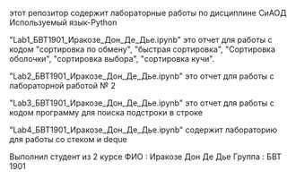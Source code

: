 этот репозитор содержит лабораторные работы по дисциплине СиАОД 
Используемый язык-Python

"Lab1_БВТ1901_Иракозе_Дон_Де_Дье.ipynb" это отчет для работы с кодом "сортировка по обмену", "быстрая сортировка", "Сортировка оболочки", "сортировка выбора", "сортировка кучи".

"Lab2_БВТ1901_Иракозе_Дон_Де_Дье.ipynb" это отчет для работы с лабораторной работой № 2 

"Lab3_БВТ1901_Иракозе_Дон_Де_Дье.ipynb" это отчет для работы с кодом программу для поиска подстроки в строке

"Lab4_БВТ1901_Иракозе_Дон_Де_Дье.ipynb" содержит лабораторию для работы со стеком и deque

Выполнил студент из 2 курсе
ФИО : Иракозе Дон Де Дье
Группа : БВТ 1901
